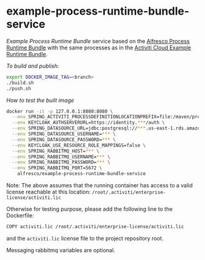 # example-process-runtime-bundle-service

_Example Process Runtime Bundle_ service based on the [Alfresco Process Runtime Bundle](https://github.com/Alfresco/alfresco-process-runtime-bundle-service)
with the same processes as in the [Activiti Cloud Example Runtime Bundle](https://github.com/Activiti/example-runtime-bundle).

*To build and publish*:

```bash
export DOCKER_IMAGE_TAG=<branch>
./build.sh
./push.sh
```

*How to test the built image*

``` bash
docker run -it -p 127.0.0.1:8080:8080 \
  --env SPRING_ACTIVITI_PROCESSDEFINITIONLOCATIONPREFIX=file:/maven/processes/ \
  --env KEYCLOAK_AUTHSERVERURL=https://identity.***/auth \
  --env SPRING_DATASOURCE_URL=jdbc:postgresql://***.us-east-1.rds.amazonaws.com:5432/external-db-app \
  --env SPRING_DATASOURCE_USERNAME=*** \
  --env SPRING_DATASOURCE_PASSWORD=*** \
  --env KEYCLOAK_USE_RESOURCE_ROLE_MAPPINGS=false \
  --env SPRING_RABBITMQ_HOST=*** \
  --env SPRING_RABBITMQ_USERNAME=*** \
  --env SPRING_RABBITMQ_PASSWORD=*** \
  --env SPRING_RABBITMQ_PORT=5672 \
    alfresco/example-process-runtime-bundle-service
```

Note: The above assumes that the running container has access to a valid license reachable at this location:
`/root/.activiti/enterprise-license/activiti.lic`

Otherwise for testing purpose, please add the following line to the Dockerfile:
```bash
COPY activiti.lic /root/.activiti/enterprise-license/activiti.lic
```
and the `activiti.lic` license file to the project repository root.

Messaging rabbitmq variables are optional.
